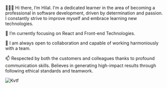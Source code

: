 
👋👩‍💻 Hi there, I’m Hilal.  I'm a dedicated learner in the area of becoming a professional in software development, driven by determination and passion. I constantly strive to improve myself and embrace learning new technologies.

🌱 I’m currently focusing on React and Front-end Technologies.

💞️ I am always open to collaboration and capable of working harmoniously with a team.

📫 Respected by both the customers and colleagues thanks to profound communication skills. Believes in generating high-impact results through following ethical standards and teamwork.

![Kvtf](https://github.com/hilalkrglmz/hilalkrglmz/assets/140657703/72c54015-e667-47c3-8a6d-0042a386ca67)

<!---
hilalkrglmz/hilalkrglmz is a ✨ special ✨ repository because its `README.md` (this file) appears on your GitHub profile.
You can click the Preview link to take a look at your changes.
--->

